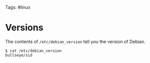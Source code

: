 Tags: #linux 

# Versions

The contents of `/etc/debian_version` tell you the version of Debian.

```shell
$ cat /etc/debian_version
bullseye/sid
```